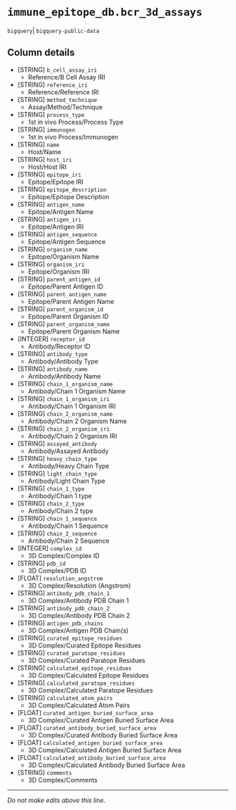 # `immune_epitope_db.bcr_3d_assays`
`bigquery`| `bigquery-public-data`

## Column details
* [STRING]    `b_cell_assay_iri`
  - Reference/B Cell Assay IRI
* [STRING]    `reference_iri`
  - Reference/Reference IRI
* [STRING]    `method_technique`
  - Assay/Method/Technique
* [STRING]    `process_type`
  - 1st in vivo Process/Process Type
* [STRING]    `immunogen`
  - 1st in vivo Process/Immunogen
* [STRING]    `name`
  - Host/Name
* [STRING]    `host_iri`
  - Host/Host IRI
* [STRING]    `epitope_iri`
  - Epitope/Epitope IRI
* [STRING]    `epitope_description`
  - Epitope/Epitope Description
* [STRING]    `antigen_name`
  - Epitope/Antigen Name
* [STRING]    `antigen_iri`
  - Epitope/Antigen IRI
* [STRING]    `antigen_sequence`
  - Epitope/Antigen Sequence
* [STRING]    `organism_name`
  - Epitope/Organism Name
* [STRING]    `organism_iri`
  - Epitope/Organism IRI
* [STRING]    `parent_antigen_id`
  - Epitope/Parent Antigen ID
* [STRING]    `parent_antigen_name`
  - Epitope/Parent Antigen Name
* [STRING]    `parent_organism_id`
  - Epitope/Parent Organism ID
* [STRING]    `parent_organism_name`
  - Epitope/Parent Organism Name
* [INTEGER]   `receptor_id`
  - Antibody/Receptor ID
* [STRING]    `antibody_type`
  - Antibody/Antibody Type
* [STRING]    `antibody_name`
  - Antibody/Antibody Name
* [STRING]    `chain_1_organism_name`
  - Antibody/Chain 1 Organism Name
* [STRING]    `chain_1_organism_iri`
  - Antibody/Chain 1 Organism IRI
* [STRING]    `chain_2_organism_name`
  - Antibody/Chain 2 Organism Name
* [STRING]    `chain_2_organism_iri`
  - Antibody/Chain 2 Organism IRI
* [STRING]    `assayed_antibody`
  - Antibody/Assayed Antibody
* [STRING]    `heavy_chain_type`
  - Antibody/Heavy Chain Type
* [STRING]    `light_chain_type`
  - Antibody/Light Chain Type
* [STRING]    `chain_1_type`
  - Antibody/Chain 1 type
* [STRING]    `chain_2_type`
  - Antibody/Chain 2 type
* [STRING]    `chain_1_sequence`
  - Antibody/Chain 1 Sequence
* [STRING]    `chain_2_sequence`
  - Antibody/Chain 2 Sequence
* [INTEGER]   `complex_id`
  - 3D Complex/Complex ID
* [STRING]    `pdb_id`
  - 3D Complex/PDB ID
* [FLOAT]     `resolution_angstrom`
  - 3D Complex/Resolution (Angstrom)
* [STRING]    `antibody_pdb_chain_1`
  - 3D Complex/Antibody PDB Chain 1
* [STRING]    `antibody_pdb_chain_2`
  - 3D Complex/Antibody PDB Chain 2
* [STRING]    `antigen_pdb_chains`
  - 3D Complex/Antigen PDB Chain(s)
* [STRING]    `curated_epitope_residues`
  - 3D Complex/Curated Epitope Residues
* [STRING]    `curated_paratope_residues`
  - 3D Complex/Curated Paratope Residues
* [STRING]    `calculated_epitope_residues`
  - 3D Complex/Calculated Epitope Residues
* [STRING]    `calculated_paratope_residues`
  - 3D Complex/Calculated Paratope Residues
* [STRING]    `calculated_atom_pairs`
  - 3D Complex/Calculated Atom Pairs
* [FLOAT]     `curated_antigen_buried_surface_area`
  - 3D Complex/Curated Antigen Buried Surface Area
* [FLOAT]     `curated_antibody_buried_surface_area`
  - 3D Complex/Curated Antibody Buried Surface Area
* [FLOAT]     `calculated_antigen_buried_surface_area`
  - 3D Complex/Calculated Antigen Buried Surface Area
* [FLOAT]     `calculated_antibody_buried_surface_area`
  - 3D Complex/Calculated Antibody Buried Surface Area
* [STRING]    `comments`
  - 3D Complex/Comments

-------------------------------------------------------------------------------
*Do not make edits above this line.*
